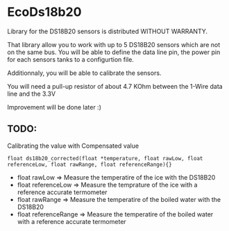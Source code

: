 # EcoDs18b20
 
 Library for the DS18B20 sensors is distributed WITHOUT WARRANTY.

 That library allow you to work with up to 5 DS18B20 sensors which are not on the same bus. You will be able to define the data line pin, the power pin for each sensors tanks to a configurtion file.

 Additionnaly, you will be able to calibrate the sensors.
 
 You will need a pull-up resistor of about 4.7 KOhm between the 1-Wire data line and the 3.3V

 Improvement will be done later :)


## TODO:

Calibrating the value with Compensated value

```
float ds18b20_corrected(float *temperature, float rawLow, float referenceLow, float rawRange, float referenceRange){}
```

* float rawLow          => Measure the temperatire of the ice with the DS18B20
* float referenceLow    => Measure the temprature of the ice with a reference accurate termometer
* float rawRange        => Measure the temperatire of the boiled water with the DS18B20
* float referenceRange  => Measure the temperatire of the boiled water with a reference accurate termometer
